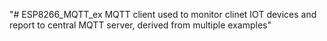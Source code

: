 "# ESP8266_MQTT_ex MQTT client used to monitor clinet IOT devices and report to central MQTT server, derived from multiple examples" 
